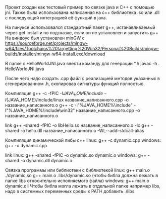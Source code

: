 Проект создан как тестовый пример по связке java и C++ с помощью jni.
Также была использована написанная на с++ библиотека .so или .dll с последующей интеграцией её функций в java.

На линуксе использовался стандартный пакет g++, истанавливаемый через get install и по подсказке, если он не установлен и запустить g++
На виндоус был установлен minGW с https://sourceforge.net/projects/mingw-w64/files/Toolchains%20targetting%20Win32/Personal%20Builds/mingw-builds/installer/mingw-w64-install.exe/download

В папке с HelloWorldJNI.java ввести команду для генерации *.h
javac -h . HelloWorldJNI.java

После чего надо создать .cpp файл с реализацией методов указанных в сгенерированном .h, скопировав сигнатуры функций полностью.

Компиляция
g++ -c -fPIC -I${JAVA_HOME}/include -I${JAVA_HOME}/include/linux название_написанного.cpp -o название_написанного.o
g++ -c -I"%JAVA_HOME%\include" -I"%JAVA_HOME%\include\win32" название_написанного.cpp -o название_написанного.o

link
g++ -shared -fPIC -o libHello.so название_написанного.o -lc
g++ -shared -o hello.dll название_написанного.o -Wl,--add-stdcall-alias


Компиляция динамической либы с++
linux:
g++ -c dynamic.cpp
windows:
g++ -c dynamic.cpp

link
linux:
g++ -shared -fPIC -o dynamic.so dynamic.o
windows:
g++ -shared -o dynamic.dll dynamic.o

Связка программы или библиотеки с библиотекой
linux:
g++ main.o ./dynamic.so
g++ main.o .libs/dynamic.so (чтобы библа должна лежать в папке libs относительно исполняемого файла)
windows:
g++ main.o dynamic.dll
Чтобы библа могла лежать в отдельной папке например libs, надо в системных переменных среды к PATH добавить .\libs
